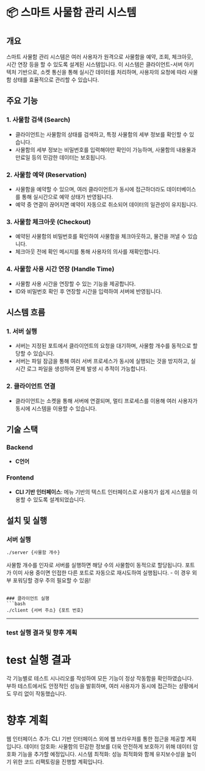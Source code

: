 # 📦 스마트 사물함 관리 시스템

## 개요
스마트 사물함 관리 시스템은 여러 사용자가 원격으로 사물함을 예약, 조회, 체크아웃, 시간 연장 등을 할 수 있도록 설계된 시스템입니다. 
이 시스템은 클라이언트-서버 아키텍처 기반으로, 소켓 통신을 통해 실시간 데이터를 처리하며, 사용자의 요청에 따라 사물함 상태를 효율적으로 관리할 수 있습니다.

## 주요 기능

### 1. 사물함 검색 (Search)
- 클라이언트는 사물함의 상태를 검색하고, 특정 사물함의 세부 정보를 확인할 수 있습니다.
- 사물함의 세부 정보는 비밀번호를 입력해야만 확인이 가능하며, 사물함의 내용물과 만료일 등의 민감한 데이터는 보호됩니다.

### 2. 사물함 예약 (Reservation)
- 사물함을 예약할 수 있으며, 여러 클라이언트가 동시에 접근하더라도 데이터베이스를 통해 실시간으로 예약 상태가 반영됩니다.
- 예약 중 연결이 끊어지면 예약이 자동으로 취소되어 데이터의 일관성이 유지됩니다.

### 3. 사물함 체크아웃 (Checkout)
- 예약된 사물함의 비밀번호를 확인하여 사물함을 체크아웃하고, 물건을 꺼낼 수 있습니다.
- 체크아웃 전에 확인 메시지를 통해 사용자의 의사를 재확인합니다.

### 4. 사물함 사용 시간 연장 (Handle Time)
- 사물함 사용 시간을 연장할 수 있는 기능을 제공합니다.
- ID와 비밀번호 확인 후 연장할 시간을 입력하여 서버에 반영됩니다.

## 시스템 흐름

### 1. 서버 실행
- 서버는 지정된 포트에서 클라이언트의 요청을 대기하며, 사물함 개수를 동적으로 할당할 수 있습니다.
- 서버는 파일 잠금을 통해 여러 서버 프로세스가 동시에 실행되는 것을 방지하고, 실시간 로그 파일을 생성하여 문제 발생 시 추적이 가능합니다.

### 2. 클라이언트 연결
- 클라이언트는 소켓을 통해 서버에 연결되며, 멀티 프로세스를 이용해 여러 사용자가 동시에 시스템을 이용할 수 있습니다.

## 기술 스택

### Backend
  - **C언어**
### Frontend
- **CLI 기반 인터페이스**: 메뉴 기반의 텍스트 인터페이스로 사용자가 쉽게 시스템을 이용할 수 있도록 설계되었습니다.

## 설치 및 실행

### 서버 실행
```bash
./server {사물함 개수}
  ```
  사물함 개수를 인자로 서버를 실행하면 해당 수의 사물함이 동적으로 할당됩니다.
  포트가 이미 사용 중이면 인접한 다른 포트로 자동으로 재시도하여 실행됩니다.
    - 이 경우 외부 포워딩할 경우 주의 필요할 수 있음!
  ```

### 클라이언트 실행 
```bash
./client {서버 주소} {포트 번호}
```


---
### test 실행 결과 및 향후 계획
# test 실행 결과
각 기능별로 테스트 시나리오를 작성하여 모든 기능이 정상 작동함을 확인하였습니다.
부하 테스트에서도 안정적인 성능을 발휘하며, 여러 사용자가 동시에 접근하는 상황에서도 무리 없이 작동했습니다.
# 향후 계획
웹 인터페이스 추가: CLI 기반 인터페이스 외에 웹 브라우저를 통한 접근을 제공할 계획입니다.
데이터 암호화: 사물함의 민감한 정보를 더욱 안전하게 보호하기 위해 데이터 암호화 기능을 추가할 예정입니다.
시스템 최적화: 성능 최적화와 함께 유지보수성을 높이기 위한 코드 리팩토링을 진행할 계획입니다.

